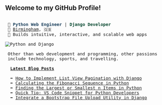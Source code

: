 ## Welcome to my GitHub Profile!

<pre>

 🐍 <strong style="color:#1E425E;">Python Web Engineer</strong> | <strong style="color:#0C4B33;">Django Developer</strong>
 📍 <a href="https://www.google.co.uk/maps/place/Birmingham/@52.4773545,-2.0040543,11z">Birmingham</a>, 󠁧󠁢󠁥󠁮󠁧🇬🇧
 📝 Builds intuitive, interactive, and scalable web apps

<img src="https://wl-portfolio.s3.eu-west-2.amazonaws.com/images/python-django-logo.png" alt="Python and Django" />

 Other than web development and programming, other passions
 include technology, sports, and travelling.

  <span style="text-decoration: underline;"><strong>Latest Blog Posts</strong></span>

  ➡️ <a href="https://waynelambert.dev/blog/post/how-to-implement-list-view-pagination-with-django/">How to Implement List View Pagination with Django</a>
  ➡️ <a href="https://waynelambert.dev/blog/post/fibonacci-sequence-algorithm-python/">Calculating the Fibonacci Sequence in Python</a>
  ➡️ <a href="https://waynelambert.dev/blog/post/finding-largest-smallest-n-items-in-python/">Finding the Largest or Smallest n Items in Python</a>
  ➡️ <a href="https://waynelambert.dev/blog/post/quick-tip-vs-code-snippet-for-python-developers/">Quick Tip: VS Code Snippet for Python Developers</a>
  ➡️ <a href="https://waynelambert.dev/blog/post/integrate-a-bootstrap-file-upload-utility-in-django/">Integrate a Bootstrap File Upload Utility in Django</a>
</pre>
